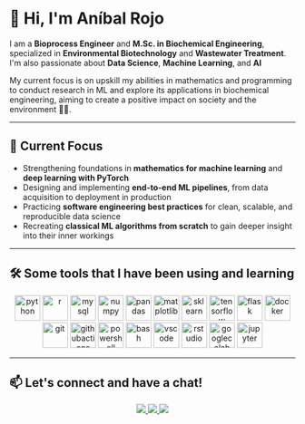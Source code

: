 # 👋 Hi, I'm Aníbal Rojo  

I am a **Bioprocess Engineer** and **M.Sc. in Biochemical Engineering**, specialized in **Environmental Biotechnology** and **Wastewater Treatment**. I'm also passionate about **Data Science**, **Machine Learning**, and **AI** <br/> 

My current focus is on upskill my abilities in mathematics and programming to conduct research in ML and explore its applications in biochemical engineering, aiming to create a positive impact on society and the environment 🦠🤖.

---

## 📌 Current Focus  
- Strengthening foundations in **mathematics for machine learning** and **deep learning with PyTorch**  
- Designing and implementing **end-to-end ML pipelines**, from data acquisition to deployment in production  
- Practicing **software engineering best practices** for clean, scalable, and reproducible data science  
- Recreating **classical ML algorithms from scratch** to gain deeper insight into their inner workings  

---

## 🛠️ Some tools that I have been using and learning  

<p align="center">
<img src="https://cdn.jsdelivr.net/gh/devicons/devicon@latest/icons/python/python-original.svg"  alt="python" width="45" height="45"/>
<img src="https://cdn.jsdelivr.net/gh/devicons/devicon@latest/icons/r/r-original.svg" alt="r" width="45" height="45"/>
<img src="https://cdn.jsdelivr.net/gh/devicons/devicon@latest/icons/mysql/mysql-original-wordmark.svg" alt="mysql" width="45" height="45"/>
          
<img src="https://cdn.jsdelivr.net/gh/devicons/devicon@latest/icons/numpy/numpy-original-wordmark.svg" alt="numpy" width="45" height="45"/>
<img src="https://cdn.jsdelivr.net/gh/devicons/devicon@latest/icons/pandas/pandas-original-wordmark.svg" alt="pandas" width="45" height="45"/>
<img src="https://cdn.jsdelivr.net/gh/devicons/devicon@latest/icons/matplotlib/matplotlib-original-wordmark.svg" alt="matplotlib" width="45" height="45"/>
<img src="https://cdn.jsdelivr.net/gh/devicons/devicon@latest/icons/scikitlearn/scikitlearn-original.svg" alt="sklearn" width="45" height="45"/>
<img src="https://cdn.jsdelivr.net/gh/devicons/devicon@latest/icons/tensorflow/tensorflow-original.svg" alt="tensorflow" width="45" height="45"/>
          
<img src="https://cdn.jsdelivr.net/gh/devicons/devicon@latest/icons/flask/flask-original-wordmark.svg" alt="flask" width="45" height="45"/>
<img src="https://cdn.jsdelivr.net/gh/devicons/devicon@latest/icons/docker/docker-original.svg" alt="docker" width="45" height="45"/>
<img src="https://cdn.jsdelivr.net/gh/devicons/devicon@latest/icons/git/git-original.svg" alt="git" width="45" height="45"/>
<img src="https://cdn.jsdelivr.net/gh/devicons/devicon@latest/icons/githubactions/githubactions-original-wordmark.svg" alt="githubactions" width="45" height="45"/>

<img src="https://cdn.jsdelivr.net/gh/devicons/devicon@latest/icons/powershell/powershell-original.svg" alt="powershell" width="45" height="45"/>
<img src="https://cdn.jsdelivr.net/gh/devicons/devicon@latest/icons/bash/bash-original.svg" alt="bash" width="45" height="45"/>
          
<img src="https://cdn.jsdelivr.net/gh/devicons/devicon@latest/icons/vscode/vscode-original.svg" alt="vscode" width="45" height="45"/>
<img src="https://cdn.jsdelivr.net/gh/devicons/devicon@latest/icons/rstudio/rstudio-original.svg" alt="rstudio" width="45" height="45"/>
<img src="https://cdn.jsdelivr.net/gh/devicons/devicon@latest/icons/googlecolab/googlecolab-original.svg" alt="googlecolab" width="45" height="45"/>
<img src="https://cdn.jsdelivr.net/gh/devicons/devicon@latest/icons/jupyter/jupyter-original-wordmark.svg" alt="jupyter" width="45" height="45"/>          
</p>

---
## 📫 Let's connect and have a chat!  

<p align="center">
<a href="https://www.linkedin.com/in/anibalrojo/?locale=en_US">
  <img src="https://img.shields.io/badge/linkedin-%230077B5.svg?style=for-the-badge&logo=linkedin&logoColor=white" />
</a>
<a href="mailto:anibal.rojo16@gmail.com">
  <img src="https://img.shields.io/badge/Gmail-D14836?style=for-the-badge&logo=gmail&logoColor=white" />
</a>
<a href="https://x.com/anibalrojosan">
  <img src="https://img.shields.io/badge/X-%23000000.svg?style=for-the-badge&logo=X&logoColor=white" />
</a>
</p>
